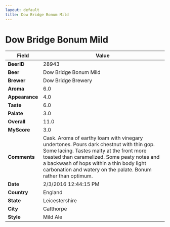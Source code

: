 ```yaml
---
layout: default
title: Dow Bridge Bonum Mild
---
```


# Dow Bridge Bonum Mild

| Field         | Value     |
|---------------|-----------|
| **BeerID** | 28943 |
| **Beer** | Dow Bridge Bonum Mild |
| **Brewer** | Dow Bridge Brewery |
| **Aroma** | 6.0 |
| **Appearance** | 4.0 |
| **Taste** | 6.0 |
| **Palate** | 3.0 |
| **Overall** | 11.0 |
| **MyScore** | 3.0 |
| **Comments** |  Cask. Aroma of earthy loam with vinegary undertones. Pours dark chestnut with thin gop. Some lacing.  Tastes malty at the front more toasted than caramelized. Some peaty notes and a backwash of hops within a thin body light carbonation and watery on the palate. Bonum rather than optimum.   |
| **Date** | 2/3/2016 12:44:15 PM |
| **Country** | England |
| **State** | Leicestershire |
| **City** | Catthorpe |
| **Style** | Mild Ale |
